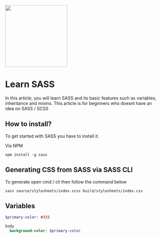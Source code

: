 
<img src="https://sass-lang.com/assets/img/logos/logo.svg" width="200" height="200">

# Learn SASS
In this article, you will learn SASS and its basic features such as variables, inheritance and mixins.
This article is for beginners who doesnt have an idea on SASS / SCSS




## How to install?
To get started with SASS you have to install it.

Via NPM

```
npm install -g sass
```



## Generating CSS from SASS via SASS CLI
To generate open cmd / cli then follow the command below
```
sass source/stylesheets/index.scss build/stylesheets/index.css
```


## Variables
```sass
$primary-color: #333

body 
  background-color: $primary-color
```

 









